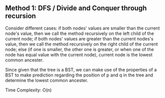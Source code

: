 ## Method 1: DFS / Divide and Conquer through recursion

Consider different cases: if both nodes' values are smaller than the current node's value, then we call the method recursively on the
left child of the current node; if both nodes' values are greater than the current nodes's value, then we call the method recursively
on the right child of the current node; else (if one is smaller, the other one is greater, or when one of the node has equal value 
with the current node), current node is the lowest common ancester.

Since given that the tree is a BST, we can make use of the properties of a BST to make prediction regarding the position of p and q in the tree and determine the lowest common ancester.

Time Complexity: O(n)
